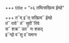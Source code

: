 +++
title = "०६ तमित्सखित्व ईमहे"

+++
त᳓म् इ᳓त् सखित्व᳓ ईमहे  
तं᳓ राये᳓ तं᳓ सुवी᳓रिये  
स᳓ शक्र᳓ उत᳓ नः शकद्  
इ᳓न्द्रो व᳓सु द᳓यमानः
